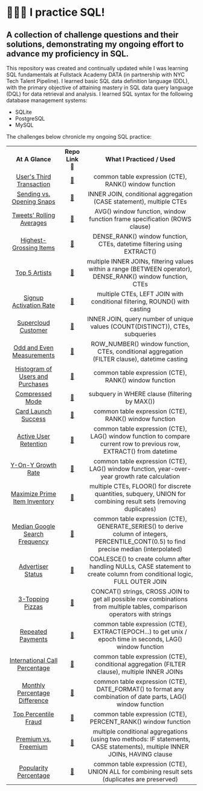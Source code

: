 # 👩🏻‍💻 I practice SQL!

## A collection of challenge questions and their solutions, demonstrating my ongoing effort to advance my proficiency in SQL.

This repository was created and continually updated while I was learning SQL fundamentals at Fullstack Academy DATA (in partnership with NYC Tech Talent Pipeline).  I learned basic SQL data definition language (DDL), with the primary objective of attaining mastery in SQL data query language (DQL) for data retrieval and analysis.  I learned SQL syntax for the following database management systems:

* SQLite
* PostgreSQL
* MySQL

The challenges below chronicle my ongoing SQL practice:

<table style="text-align:center">
    <tr>
        <th>At A Glance</th>
        <th>Repo Link 🔗</th>
        <th>What I Practiced / Used</th>
    </tr>
    <tr>
        <td><a href="https://htmlpreview.github.io/?https://github.com/valeriemagalong/Val-Practices-SQL/blob/main/Users_Third_Transaction/users_third_transaction_summary.html">User's Third Transaction</a></td>
        <td><a href="https://github.com/valeriemagalong/Val-Practices-SQL/tree/main/Users_Third_Transaction">🔗</a></td>
        <td>common table expression (CTE), RANK() window function</td>
    </tr>
    <tr>
        <td><a href="https://htmlpreview.github.io/?https://github.com/valeriemagalong/Val-Practices-SQL/blob/main/Sending_Opening_Snaps/sending_opening_snaps_summary.html">Sending vs. Opening Snaps</a></td>
        <td><a href="https://github.com/valeriemagalong/Val-Practices-SQL/tree/main/Sending_Opening_Snaps">🔗</a></td>
        <td>INNER JOIN, conditional aggregation (CASE statement), multiple CTEs</td>
    </tr>
    <tr>
        <td><a href="https://htmlpreview.github.io/?https://github.com/valeriemagalong/Val-Practices-SQL/blob/main/Tweets_Rolling_Averages/tweets_rolling_averages_summary.html">Tweets' Rolling Averages</a></td>
        <td><a href="https://github.com/valeriemagalong/Val-Practices-SQL/tree/main/Tweets_Rolling_Averages">🔗</a></td>
        <td>AVG() window function, window function frame specification (ROWS clause)</td>
    </tr>
    <tr>
        <td><a href="https://htmlpreview.github.io/?https://github.com/valeriemagalong/Val-Practices-SQL/blob/main/Highest_Grossing_Items/highest_grossing_items_summary.html">Highest-Grossing Items</a></td>
        <td><a href="https://github.com/valeriemagalong/Val-Practices-SQL/tree/main/Highest_Grossing_Items">🔗</a></td>
        <td>DENSE_RANK() window function, CTEs, datetime filtering using EXTRACT()</td>
    </tr>
    <tr>
        <td><a href="https://htmlpreview.github.io/?https://github.com/valeriemagalong/Val-Practices-SQL/blob/main/Top_5_Artists/top_5_artists_summary.html">Top 5 Artists</a></td>
        <td><a href="https://github.com/valeriemagalong/Val-Practices-SQL/tree/main/Top_5_Artists">🔗</a></td>
        <td>multiple INNER JOINs, filtering values within a range (BETWEEN operator), DENSE_RANK() window function, CTEs</td>
    </tr>
    <tr>
        <td><a href="https://htmlpreview.github.io/?https://github.com/valeriemagalong/Val-Practices-SQL/blob/main/Signup_Activation_Rate/signup_activation_rate_summary.html">Signup Activation Rate</a></td>
        <td><a href="https://github.com/valeriemagalong/Val-Practices-SQL/tree/main/Signup_Activation_Rate">🔗</a></td>
        <td>multiple CTEs, LEFT JOIN with conditional filtering, ROUND() with casting</td>
    </tr>
    <tr>
        <td><a href="https://htmlpreview.github.io/?https://github.com/valeriemagalong/Val-Practices-SQL/blob/main/Supercloud_Customer/supercloud_customer_summary.html">Supercloud Customer</a></td>
        <td><a href="https://github.com/valeriemagalong/Val-Practices-SQL/tree/main/Supercloud_Customer">🔗</a></td>
        <td>INNER JOIN, query number of unique values (COUNT(DISTINCT)), CTEs, subqueries</td>
    </tr>
    <tr>
        <td><a href="https://htmlpreview.github.io/?https://github.com/valeriemagalong/Val-Practices-SQL/blob/main/Odd_Even_Measurements/odd_even_measurements_summary.html">Odd and Even Measurements</a></td>
        <td><a href="https://github.com/valeriemagalong/Val-Practices-SQL/tree/main/Odd_Even_Measurements">🔗</a></td>
        <td>ROW_NUMBER() window function, CTEs, conditional aggregation (FILTER clause), datetime casting</td>
    </tr>
    <tr>
        <td><a href="https://htmlpreview.github.io/?https://github.com/valeriemagalong/Val-Practices-SQL/blob/main/Histogram_Users_Purchases/histogram_users_purchases_summary.html">Histogram of Users and Purchases</a></td>
        <td><a href="https://github.com/valeriemagalong/Val-Practices-SQL/tree/main/Histogram_Users_Purchases">🔗</a></td>
        <td>common table expression (CTE), RANK() window function</td>
    </tr>
    <tr>
        <td><a href="https://htmlpreview.github.io/?https://github.com/valeriemagalong/Val-Practices-SQL/blob/main/Compressed_Mode/compressed_mode_summary.html">Compressed Mode</a></td>
        <td><a href="https://github.com/valeriemagalong/Val-Practices-SQL/tree/main/Compressed_Mode">🔗</a></td>
        <td>subquery in WHERE clause (filtering by MAX())</td>
    </tr>
    <tr>
        <td><a href="https://htmlpreview.github.io/?https://github.com/valeriemagalong/Val-Practices-SQL/blob/main/Card_Launch_Success/card_launch_success_summary.html">Card Launch Success</a></td>
        <td><a href="https://github.com/valeriemagalong/Val-Practices-SQL/tree/main/Card_Launch_Success">🔗</a></td>
        <td>common table expression (CTE), RANK() window function</td>
    </tr>
    <tr>
        <td><a href="https://htmlpreview.github.io/?https://github.com/valeriemagalong/Val-Practices-SQL/blob/main/Active_User_Retention/active_user_retention_summary.html">Active User Retention</a></td>
        <td><a href="https://github.com/valeriemagalong/Val-Practices-SQL/tree/main/Active_User_Retention">🔗</a></td>
        <td>common table expression (CTE), LAG() window function to compare current row to previous row, EXTRACT() from datetime</td>
    </tr>
    <tr>
        <td><a href="https://htmlpreview.github.io/?https://github.com/valeriemagalong/Val-Practices-SQL/blob/main/Y_On_Y_Growth_Rate/y_on_y_growth_rate_summary.html">Y-On-Y Growth Rate</a></td>
        <td><a href="https://github.com/valeriemagalong/Val-Practices-SQL/tree/main/Y_On_Y_Growth_Rate">🔗</a></td>
        <td>common table expression (CTE), LAG() window function, year-over-year growth rate calculation</td>
    </tr>
    <tr>
        <td><a href="https://htmlpreview.github.io/?https://github.com/valeriemagalong/Val-Practices-SQL/blob/main/Maximize_Prime_Item_Inventory/maximize_prime_item_inventory_summary.html">Maximize Prime Item Inventory</a></td>
        <td><a href="https://github.com/valeriemagalong/Val-Practices-SQL/tree/main/Maximize_Prime_Item_Inventory">🔗</a></td>
        <td>multiple CTEs, FLOOR() for discrete quantities, subquery, UNION for combining result sets (removing duplicates)</td>
    </tr>
    <tr>
        <td><a href="https://htmlpreview.github.io/?https://github.com/valeriemagalong/Val-Practices-SQL/blob/main/Median_Google_Search_Frequency/median_google_search_frequency_summary.html">Median Google Search Frequency</a></td>
        <td><a href="https://github.com/valeriemagalong/Val-Practices-SQL/tree/main/Median_Google_Search_Frequency">🔗</a></td>
        <td>common table expression (CTE), GENERATE_SERIES() to derive column of integers, PERCENTILE_CONT(0.5) to find precise median (interpolated)</td>
    </tr>
    <tr>
        <td><a href="https://htmlpreview.github.io/?https://github.com/valeriemagalong/Val-Practices-SQL/blob/main/Advertiser_Status/advertiser_status_summary.html">Advertiser Status</a></td>
        <td><a href="https://github.com/valeriemagalong/Val-Practices-SQL/tree/main/Advertiser_Status">🔗</a></td>
        <td>COALESCE() to create column after handling NULLs, CASE statement to create column from conditional logic, FULL OUTER JOIN</td>
    </tr>
    <tr>
        <td><a href="https://htmlpreview.github.io/?https://github.com/valeriemagalong/Val-Practices-SQL/blob/main/3-Topping_Pizzas/3_topping_pizzas_summary.html">3-Topping Pizzas</a></td>
        <td><a href="https://github.com/valeriemagalong/Val-Practices-SQL/tree/main/3-Topping_Pizzas">🔗</a></td>
        <td>CONCAT() strings, CROSS JOIN to get all possible row combinations from multiple tables, comparison operators with strings</td>
    </tr>
    <tr>
        <td><a href="https://htmlpreview.github.io/?https://github.com/valeriemagalong/Val-Practices-SQL/blob/main/Repeated_Payments/repeated_payments_summary.html">Repeated Payments</a></td>
        <td><a href="https://github.com/valeriemagalong/Val-Practices-SQL/tree/main/Repeated_Payments">🔗</a></td>
        <td>common table expression (CTE), EXTRACT(EPOCH...) to get unix / epoch time in seconds, LAG() window function</td>
    </tr>
    <tr>
        <td><a href="https://htmlpreview.github.io/?https://github.com/valeriemagalong/Val-Practices-SQL/blob/main/International_Call_Percentage/international_call_percentage_summary.html">International Call Percentage</a></td>
        <td><a href="https://github.com/valeriemagalong/Val-Practices-SQL/tree/main/International_Call_Percentage">🔗</a></td>
        <td>common table expression (CTE), conditional aggregation (FILTER clause), multiple INNER JOINs</td>
    </tr>
    <tr>
        <td><a href="https://htmlpreview.github.io/?https://github.com/valeriemagalong/Val-Practices-SQL/blob/main/Monthly_Percentage_Difference/monthly_percentage_difference_summary.html">Monthly Percentage Difference</a></td>
        <td><a href="https://github.com/valeriemagalong/Val-Practices-SQL/tree/main/Monthly_Percentage_Difference">🔗</a></td>
        <td>common table expression (CTE), DATE_FORMAT() to format any combination of date parts, LAG() window function</td>
    </tr>
    <tr>
        <td><a href="https://htmlpreview.github.io/?https://github.com/valeriemagalong/Val-Practices-SQL/blob/main/Top_Percentile_Fraud/top_percentile_fraud_summary.html">Top Percentile Fraud</a></td>
        <td><a href="https://github.com/valeriemagalong/Val-Practices-SQL/tree/main/Top_Percentile_Fraud">🔗</a></td>
        <td>common table expression (CTE), PERCENT_RANK() window function</td>
    </tr>
    <tr>
        <td><a href="https://htmlpreview.github.io/?https://github.com/valeriemagalong/Val-Practices-SQL/blob/main/Premium_Vs_Freemium/premium_vs_freemium_summary.html">Premium vs. Freemium</a></td>
        <td><a href="https://github.com/valeriemagalong/Val-Practices-SQL/tree/main/Premium_Vs_Freemium">🔗</a></td>
        <td>multiple conditional aggregations (using two methods: IF statements, CASE statements), multiple INNER JOINs, HAVING clause</td>
    </tr>
    <tr>
        <td><a href="https://htmlpreview.github.io/?https://github.com/valeriemagalong/Val-Practices-SQL/blob/main/Popularity_Percentage/popularity_percentage_summary.html">Popularity Percentage</a></td>
        <td><a href="https://github.com/valeriemagalong/Val-Practices-SQL/tree/main/Popularity_Percentage">🔗</a></td>
        <td>common table expression (CTE), UNION ALL for combining result sets (duplicates are preserved)</td>
    </tr>
</table>